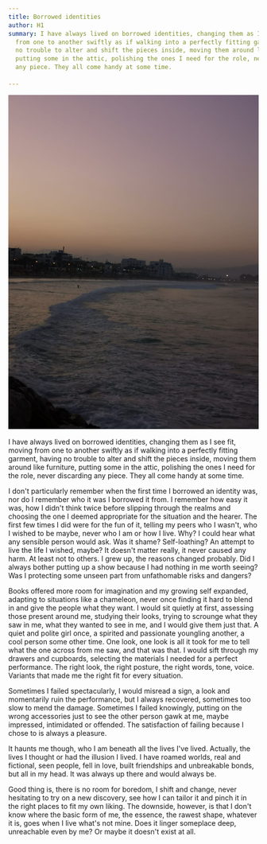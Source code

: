 ```yaml
---
title: Borrowed identities
author: H1
summary: I have always lived on borrowed identities, changing them as I see fit, moving
  from one to another swiftly as if walking into a perfectly fitting garment, having
  no trouble to alter and shift the pieces inside, moving them around like furniture,
  putting some in the attic, polishing the ones I need for the role, never discarding
  any piece. They all come handy at some time.

---
```

![](/uploads/IMG-20191114-WA0010.jpg)

I have always lived on borrowed identities, changing them as I see fit, moving from one to another swiftly as if walking into a perfectly fitting garment, having no trouble to alter and shift the pieces inside, moving them around like furniture, putting some in the attic, polishing the ones I need for the role, never discarding any piece. They all come handy at some time.

I don't particularly remember when the first time I borrowed an identity was, nor do I remember who it was I borrowed it from. I remember how easy it was, how I didn't think twice before slipping through the realms and choosing the one I deemed appropriate for the situation and the hearer. The first few times I did were for the fun of it, telling my peers who I wasn't, who I wished to be maybe, never who I am or how I live. Why? I could hear what any sensible person would ask. Was it shame? Self-loathing? An attempt to live the life I wished, maybe? It doesn't matter really, it never caused any harm. At least not to others. I grew up, the reasons changed probably. Did I always bother putting up a show because I had nothing in me worth seeing? Was I protecting some unseen part from unfathomable risks and dangers? 

Books offered more room for imagination and my growing self expanded, adapting to situations like a chameleon, never once finding it hard to blend in and give the people what they want. I would sit quietly at first, assessing those present around me, studying their looks, trying to scrounge what they saw in me, what they wanted to see in me, and I would give them just that. A quiet and polite girl once, a spirited and passionate youngling another, a cool person some other time. One look, one look is all it took for me to tell what the one across from me saw, and that was that. I would sift through my drawers and cupboards, selecting the materials I needed for a perfect performance. The right look, the right posture, the right words, tone, voice. Variants that made me the right fit for every situation.

Sometimes I failed spectacularly, I would misread a sign, a look and momentarily ruin the performance, but I always recovered, sometimes too slow to mend the damage. Sometimes I failed knowingly, putting on the wrong accessories just to see the other person gawk at me, maybe impressed, intimidated or offended. The satisfaction of failing because I chose to is always a pleasure. 

It haunts me though, who I am beneath all the lives I've lived. Actually, the lives I thought or had the illusion I lived. I have roamed worlds, real and fictional, seen people, fell in love, built friendships and unbreakable bonds, but all in my head. It was always up there and would always be.

Good thing is, there is no room for boredom, I shift and change, never hesitating to try on a new discovery, see how I can tailor it and pinch it in the right places to fit my own liking. The downside, however, is that I don't know where the basic form of me, the essence, the rawest shape, whatever it is, goes when I live what's not mine. Does it linger someplace deep, unreachable even by me? Or maybe it doesn't exist at all. 